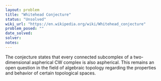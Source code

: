 ```yaml
---
layout: problem
title: "Whitehead Conjecture"
status: "Unsolved"
wiki_url: "https://en.wikipedia.org/wiki/Whitehead_conjecture"
problem_posed: ""
date_solved:
solver:
notes:
---
```

The conjecture states that every connected subcomplex of a two-dimensional aspherical CW complex is also aspherical. This remains an open question in the field of algebraic topology regarding the properties and behavior of certain topological spaces.